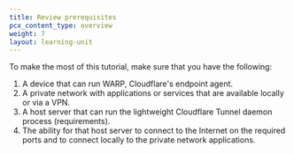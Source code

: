 ```yaml
---
title: Review prerequisites
pcx_content_type: overview
weight: 7
layout: learning-unit
---
```


To make the most of this tutorial, make sure that you have the following:

1. A device that can run WARP, Cloudflare's endpoint agent.
2. A private network with applications or services that are available locally or via a VPN.
3. A host server that can run the lightweight Cloudflare Tunnel daemon process (requirements).
4. The ability for that host server to connect to the Internet on the required ports and to connect locally to the private network applications.